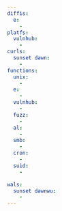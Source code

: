 ```yaml
---
diffis:
  e:
    -
platfs:
  vulnhub:
    -
curls:
  sunset dawn:
    -
functions:
  unix:
    -
  e:
    -
  vulnhub:
    -
  fuzz:
    -
  al:
    -
  smb:
    -
  cron:
    -
  suid:
    -

wals:
  sunset dawnwu:
    -
---
```

